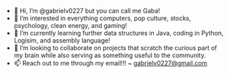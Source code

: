 - 👋 Hi, I’m @gabrielv0227 but you can call me Gaba!
- 👀 I’m interested in everything computers, pop culture, stocks, psychology, clean energy, and gaming!
- 🌱 I’m currently learning further data structures in Java, coding in Python, Logisim, and assembly language!
- 💞️ I’m looking to collaborate on projects that scratch the curious part of my brain 
     while also serving as something useful to the community.
- 📫 Reach out to me through my email!!! ~ gabrielv0227@gmail.com

<!---
gabrielv0227/gabrielv0227 is a ✨ special ✨ repository because its `README.md` (this file) appears on your GitHub profile.
You can click the Preview link to take a look at your changes.
--->
